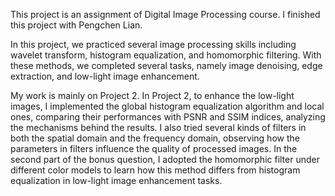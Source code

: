 This project is an assignment of Digital Image Processing course. I finished this project with Pengchen Lian.



In this project, we practiced several image processing skills including wavelet transform, histogram equalization, and homomorphic filtering. With these methods, we completed several tasks, namely image denoising, edge extraction, and low-light image enhancement.



My work is mainly on Project 2. In Project 2, to enhance the low-light images, I implemented the global histogram equalization algorithm and local ones, comparing their performances with PSNR and SSIM indices, analyzing the mechanisms behind the results. I also tried several kinds of filters in both the spatial domain and the frequency domain, observing how the parameters in filters influence the quality of processed images. In the second part of the bonus question, I adopted the homomorphic filter under different color models to learn how this method differs from histogram equalization in low-light image enhancement tasks.